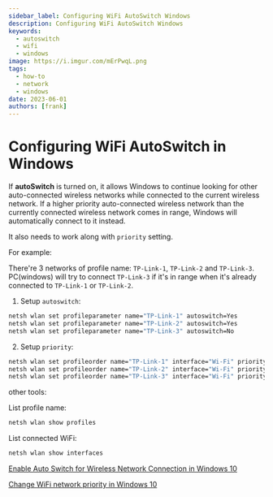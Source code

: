 ```yaml
---
sidebar_label: Configuring WiFi AutoSwitch Windows
description: Configuring WiFi AutoSwitch Windows
keywords:
  - autoswitch
  - wifi
  - windows
image: https://i.imgur.com/mErPwqL.png
tags:
  - how-to
  - network
  - windows
date: 2023-06-01
authors: [frank]
---
```


# Configuring WiFi AutoSwitch in Windows

If **autoSwitch** is turned on, it allows Windows to continue looking for other auto-connected wireless networks while connected to the current wireless network. If a higher priority auto-connected wireless network than the currently connected wireless network comes in range, Windows will automatically connect to it instead.

It also needs to work along with `priority` setting.

<!-- truncate -->

For example:

There're 3 networks of profile name: `TP-Link-1`, `TP-Link-2` and `TP-Link-3`. PC(windows) will try to connect `TP-Link-3` if it's in range when it's already connected to `TP-Link-1` or `TP-Link-2`.

1. Setup `autoswitch`:

```sh
netsh wlan set profileparameter name="TP-Link-1" autoswitch=Yes
netsh wlan set profileparameter name="TP-Link-2" autoswitch=Yes
netsh wlan set profileparameter name="TP-Link-3" autoswitch=No
```

2. Setup `priority`:

```sh
netsh wlan set profileorder name="TP-Link-1" interface="Wi-Fi" priority=3
netsh wlan set profileorder name="TP-Link-2" interface="Wi-Fi" priority=2
netsh wlan set profileorder name="TP-Link-3" interface="Wi-Fi" priority=1
```

other tools:

List profile name:

```sh
netsh wlan show profiles
```

List connected WiFi:

```sh
netsh wlan show interfaces
```

[Enable Auto Switch for Wireless Network Connection in Windows 10](https://winaero.com/enable-auto-switch-for-wireless-network-connection-in-windows-10/)

[Change WiFi network priority in Windows 10](https://winaero.com/change-wifi-network-priority-in-windows-10/)